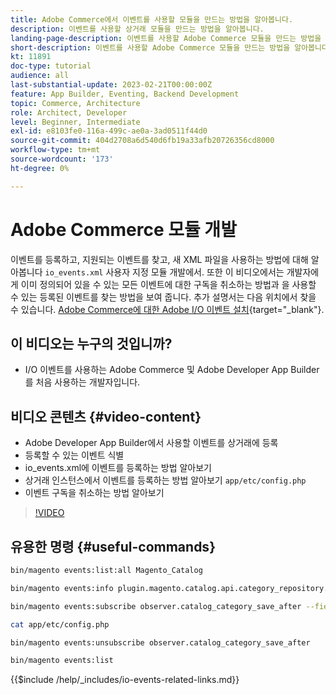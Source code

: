 ```yaml
---
title: Adobe Commerce에서 이벤트를 사용할 모듈을 만드는 방법을 알아봅니다.
description: 이벤트를 사용할 상거래 모듈을 만드는 방법을 알아봅니다.
landing-page-description: 이벤트를 사용할 Adobe Commerce 모듈을 만드는 방법을 알아봅니다.
short-description: 이벤트를 사용할 Adobe Commerce 모듈을 만드는 방법을 알아봅니다.
kt: 11891
doc-type: tutorial
audience: all
last-substantial-update: 2023-02-21T00:00:00Z
feature: App Builder, Eventing, Backend Development
topic: Commerce, Architecture
role: Architect, Developer
level: Beginner, Intermediate
exl-id: e8103fe0-116a-499c-ae0a-3ad0511f44d0
source-git-commit: 404d2708a6d540d6fb19a33afb20726356cd8000
workflow-type: tm+mt
source-wordcount: '173'
ht-degree: 0%

---
```


# Adobe Commerce 모듈 개발

이벤트를 등록하고, 지원되는 이벤트를 찾고, 새 XML 파일을 사용하는 방법에 대해 알아봅니다 `io_events.xml` 사용자 지정 모듈 개발에서. 또한 이 비디오에서는 개발자에게 이미 정의되어 있을 수 있는 모든 이벤트에 대한 구독을 취소하는 방법과 을 사용할 수 있는 등록된 이벤트를 찾는 방법을 보여 줍니다. 추가 설명서는 다음 위치에서 찾을 수 있습니다. [Adobe Commerce에 대한 Adobe I/O 이벤트 설치](https://developer.adobe.com/commerce/events/get-started/installation/){target="_blank"}.

## 이 비디오는 누구의 것입니까?

* I/O 이벤트를 사용하는 Adobe Commerce 및 Adobe Developer App Builder를 처음 사용하는 개발자입니다.

## 비디오 콘텐츠 {#video-content}

* Adobe Developer App Builder에서 사용할 이벤트를 상거래에 등록
* 등록할 수 있는 이벤트 식별
* io_events.xml에 이벤트를 등록하는 방법 알아보기
* 상거래 인스턴스에서 이벤트를 등록하는 방법 알아보기 `app/etc/config.php`
* 이벤트 구독을 취소하는 방법 알아보기

>[!VIDEO](https://video.tv.adobe.com/v/3415802?quality=12&learn=on)

## 유용한 명령 {#useful-commands}

```bash
bin/magento events:list:all Magento_Catalog

bin/magento events:info plugin.magento.catalog.api.category_repository.save

bin/magento events:subscribe observer.catalog_category_save_after --fields=entity_id --fields=parent_id

cat app/etc/config.php

bin/magento events:unsubscribe observer.catalog_category_save_after

bin/magento events:list
```

{{$include /help/_includes/io-events-related-links.md}}

